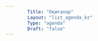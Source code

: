 ```yaml
---
        Title: "Оқиғалар"
        Layout: "list_agenda_kz"
        Type: "agenda"
        Draft: "false"
---
```



